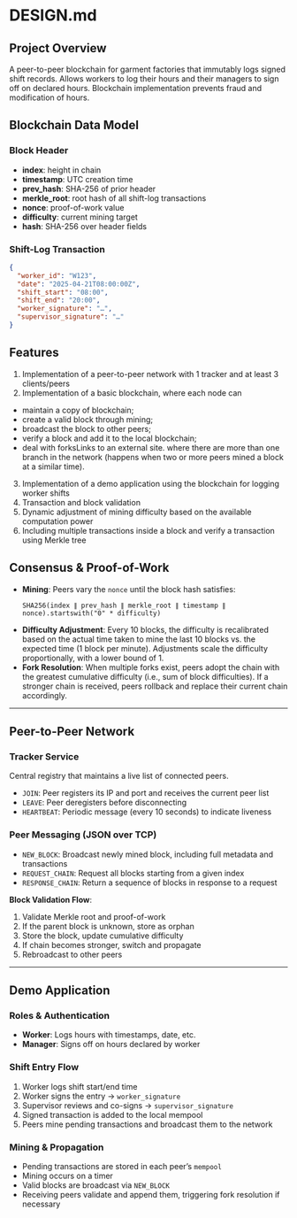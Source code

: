 # DESIGN.md

## Project Overview

A peer-to-peer blockchain for garment factories that immutably logs signed shift records. Allows workers to log their hours and their managers to sign off on declared hours. Blockchain implementation prevents fraud and modification of hours.

## Blockchain Data Model

### Block Header

- **index**: height in chain
- **timestamp**: UTC creation time
- **prev_hash**: SHA-256 of prior header
- **merkle_root**: root hash of all shift-log transactions
- **nonce**: proof-of-work value
- **difficulty**: current mining target
- **hash**: SHA-256 over header fields

### Shift-Log Transaction

```json
{
  "worker_id": "W123",
  "date": "2025-04-21T08:00:00Z",
  "shift_start": "08:00",
  "shift_end": "20:00",
  "worker_signature": "…",
  "supervisor_signature": "…"
}
```

## Features

1. Implementation of a peer-to-peer network with 1 tracker and at least 3 clients/peers
2. Implementation of a basic blockchain, where each node can

- maintain a copy of blockchain;
- create a valid block through mining;
- broadcast the block to other peers;
- verify a block and add it to the local blockchain;
- deal with forksLinks to an external site. where there are more than one branch in the network (happens when two or more peers mined a block at a similar time).

3. Implementation of a demo application using the blockchain for logging worker shifts
4. Transaction and block validation
5. Dynamic adjustment of mining difficulty based on the available computation power
6. Including multiple transactions inside a block and verify a transaction using Merkle tree

## Consensus & Proof-of-Work

- **Mining**: Peers vary the `nonce` until the block hash satisfies:
  ```
  SHA256(index ∥ prev_hash ∥ merkle_root ∥ timestamp ∥ nonce).startswith("0" * difficulty)
  ```
- **Difficulty Adjustment**: Every 10 blocks, the difficulty is recalibrated based on the actual time taken to mine the last 10 blocks vs. the expected time (1 block per minute). Adjustments scale the difficulty proportionally, with a lower bound of 1.
- **Fork Resolution**: When multiple forks exist, peers adopt the chain with the greatest cumulative difficulty (i.e., sum of block difficulties). If a stronger chain is received, peers rollback and replace their current chain accordingly.

---

## Peer-to-Peer Network

### Tracker Service

Central registry that maintains a live list of connected peers.

- `JOIN`: Peer registers its IP and port and receives the current peer list
- `LEAVE`: Peer deregisters before disconnecting
- `HEARTBEAT`: Periodic message (every 10 seconds) to indicate liveness

### Peer Messaging (JSON over TCP)

- `NEW_BLOCK`: Broadcast newly mined block, including full metadata and transactions
- `REQUEST_CHAIN`: Request all blocks starting from a given index
- `RESPONSE_CHAIN`: Return a sequence of blocks in response to a request

**Block Validation Flow**:

1. Validate Merkle root and proof-of-work
2. If the parent block is unknown, store as orphan
3. Store the block, update cumulative difficulty
4. If chain becomes stronger, switch and propagate
5. Rebroadcast to other peers

---

## Demo Application

### Roles & Authentication

- **Worker**: Logs hours with timestamps, date, etc.
- **Manager**: Signs off on hours declared by worker

### Shift Entry Flow

1. Worker logs shift start/end time
2. Worker signs the entry → `worker_signature`
3. Supervisor reviews and co-signs → `supervisor_signature`
4. Signed transaction is added to the local mempool
5. Peers mine pending transactions and broadcast them to the network

### Mining & Propagation

- Pending transactions are stored in each peer’s `mempool`
- Mining occurs on a timer
- Valid blocks are broadcast via `NEW_BLOCK`
- Receiving peers validate and append them, triggering fork resolution if necessary
